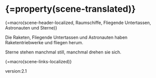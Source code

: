 # {=property(scene-translated)}

{=macro(scene-header-localized, Raumschiffe, Fliegende Untertassen, Astronauten und Sterne)}

Die Raketen, Fliegende Untertassen und Astronauten haben Raketentriebwerke und fliegen herum.

Sterne stehen manchmal still, manchmal drehen sie sich.

{=macro(scene-links-localized)}


version:2.1
